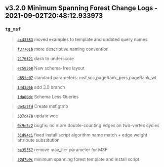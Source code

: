 
## v3.2.0 Minimum Spanning Forest Change Logs - 2021-09-02T20:48:12.933973

### `tg_msf`

> [`ac43583`](https://github.com/tigergraph/gsql-graph-algorithms/commit/ac435831c1e0f8a254f52dfa1390d2e3b48f161f) moved examples to template and updated query names

> [`f37701b`](https://github.com/tigergraph/gsql-graph-algorithms/commit/f37701be48f14093bc2e82c078c152124de35fd6) more descriptive naming convention

> [`2170f21`](https://github.com/tigergraph/gsql-graph-algorithms/commit/2170f218a86c28359ebfdeb90e35749ba0794d1f) dash to underscore

> [`ec58568`](https://github.com/tigergraph/gsql-graph-algorithms/commit/ec58568cdd7e608bd7af13d6bce2eaf781c9798f) New schema-free layout

> [`d65fc07`](https://github.com/tigergraph/gsql-graph-algorithms/commit/d65fc0781e2d6e05e57e8d74d7648667e2b47cfa) standard parameters: msf,scc,pageRank_pers,pageRank_wt

> [`14d3d6b`](https://github.com/tigergraph/gsql-graph-algorithms/commit/14d3d6b2684705a8917bf491084d3786809f0141) add 3.0 branch

> [`1da86dc`](https://github.com/tigergraph/gsql-graph-algorithms/commit/1da86dc6c1c1751f58241c2ae8e056169867ac31) Schema Less Queries

> [`da4a2fd`](https://github.com/tigergraph/gsql-graph-algorithms/commit/da4a2fd5428415980bdd0006fcee047e0b013d58) Create msf.gtmp

> [`537c478`](https://github.com/tigergraph/gsql-graph-algorithms/commit/537c478a65deef7c6c5877d8211ff4f9f78e84cb) update wcc

> [`6c9e5c2`](https://github.com/tigergraph/gsql-graph-algorithms/commit/6c9e5c2f899cf5a2d6de3b3829d1e59f298987a8) bugfix: no more double-counting edges on two-vertex cycles

> [`31d94c1`](https://github.com/tigergraph/gsql-graph-algorithms/commit/31d94c1c2287ec739cbb489e7ddc316098df73b3) fixed install script algorithm name match + edge weight attribute substitution

> [`be35357`](https://github.com/tigergraph/gsql-graph-algorithms/commit/be35357fe442cd356df210cb99376e174148d79b) remove max_iter parameter for MSF

> [`52d7b9c`](https://github.com/tigergraph/gsql-graph-algorithms/commit/52d7b9c01303d4a3e9c029df0dea421ea8b8614c) minimum spanning forest template and install script
